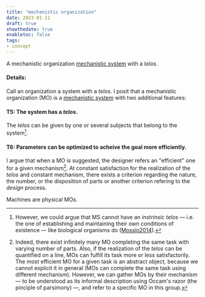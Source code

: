 ```yaml
---
title: "mechanistic organization"
date: 2023-01-11
draft: true
showthedate: true
enabletoc: false
tags:
- concept
---
```


A mechanistic organization [mechanistic system](concept/mechanistic%20system.md) with a  *telos*. 

#### Details:

Call an organization a system with a *telos*. I posit that a mechanistic organization (MO) is a [mechanistic system](concept/mechanistic%20system.md) with two additional features:

#### T5: The system has a *telos*. 
The *telos* can be given by one or several subjects that belong to the system[^1]. 

#### T6: Parameters can be optimized to acheive the goal more efficiently.
I argue that when a MO is suggested, the designer refers an "efficient" one for a given mechanism[^3]. At constant satisfaction for the realization of the *telos* and constant mechanism, there exists a criterion regarding the nature, the number, or the disposition of parts or another criterion refering to the *design* process. 

Machines are physical MOs. 

[^1]: However, we could argue that MS cannot have an *instrinsic* *telos* — i.e. the one of establishing and maintaining their own conditions of existence — like biological organisms do ([Mossio2014](reference/Mossio2014.md)). 
[^2]: Circular organizations (i.e. organizations containing causal circularities) are homeostatic ones: they permit the stability (for instance, using feedback loops) of the organization. In contrast to generative organizations — such as biological ones — there are no intrinsic and imprestatable variations of the parts. The absence of a variation/stability duality prevents the adoption of novelties to adapt to external novelties. 
[^3]: Indeed, there exist infinitely many MO completing the same task with varying number of parts[^4]. Also, if the realization of the *telos* can be quantified on a line, MOs can fulfill its task more or less satisfactorily. The most efficient MO for a given task is an abstract object, because we cannot explicit it in general (MOs can complete the same task using different mechanism). However, we can gather MOs by their mechanism — to be understood as its informal description using Occam's razor (the pinciple of parsimony) —, and refer to a specific MO in this group. 
[^4]: Machines must be thermodynamically open systems to operate. Accordingly, mechanistic organizations must be open in some way for relevant ressources to flow in. Performance of MOs could be evaluated by taking into account the number of parts *and* the amount of required ressources. However, we do not characterize MOs with this aspect because i) it refers to a concept or thermodynamics with brings us outside mechanics ii) openess is not an attribute this is restrictive enough to compare organizations. 




